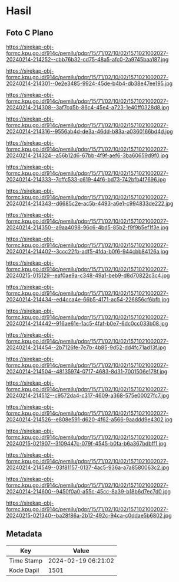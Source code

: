# Hasil

## Foto C Plano

https://sirekap-obj-formc.kpu.go.id/914c/pemilu/pdpr/15/71/02/10/02/1571021002027-20240214-214252--cbb76b32-cd75-48a5-afc0-2a9745baa187.jpg

https://sirekap-obj-formc.kpu.go.id/914c/pemilu/pdpr/15/71/02/10/02/1571021002027-20240214-214301--0e2e3485-9924-45de-b4b4-db38e47ee195.jpg

https://sirekap-obj-formc.kpu.go.id/914c/pemilu/pdpr/15/71/02/10/02/1571021002027-20240214-214308--3af7cd5b-86c4-45e4-a723-1e40ff0328d8.jpg

https://sirekap-obj-formc.kpu.go.id/914c/pemilu/pdpr/15/71/02/10/02/1571021002027-20240214-214316--9556ab4d-de3a-46dd-b83a-a0360166bd4d.jpg

https://sirekap-obj-formc.kpu.go.id/914c/pemilu/pdpr/15/71/02/10/02/1571021002027-20240214-214324--a56b12d6-67bb-4f9f-aef6-3ba60659d9f0.jpg

https://sirekap-obj-formc.kpu.go.id/914c/pemilu/pdpr/15/71/02/10/02/1571021002027-20240214-214333--7cffc533-c619-44f6-bd73-742bfb4f7696.jpg

https://sirekap-obj-formc.kpu.go.id/914c/pemilu/pdpr/15/71/02/10/02/1571021002027-20240214-214343--d6685c2e-ac5b-4493-a6e1-c994833de222.jpg

https://sirekap-obj-formc.kpu.go.id/914c/pemilu/pdpr/15/71/02/10/02/1571021002027-20240214-214350--a9aa4098-96c6-4bd5-85b2-f9f9b5ef1f3e.jpg

https://sirekap-obj-formc.kpu.go.id/914c/pemilu/pdpr/15/71/02/10/02/1571021002027-20240214-214402--3ccc22fb-adf5-4fda-b0f6-944cbb84126a.jpg

https://sirekap-obj-formc.kpu.go.id/914c/pemilu/pdpr/15/71/02/10/02/1571021002027-20240215-015129--eaf0ae9a-c348-49a1-beb9-d8d70822c3c4.jpg

https://sirekap-obj-formc.kpu.go.id/914c/pemilu/pdpr/15/71/02/10/02/1571021002027-20240214-214434--ed4cca4e-66b5-4171-ac54-226856cf6bfb.jpg

https://sirekap-obj-formc.kpu.go.id/914c/pemilu/pdpr/15/71/02/10/02/1571021002027-20240214-214442--916ae61e-1ac5-4faf-b0e7-6dc0cc033b08.jpg

https://sirekap-obj-formc.kpu.go.id/914c/pemilu/pdpr/15/71/02/10/02/1571021002027-20240214-214454--2b7126fe-7e7b-4b85-9d52-dd4fc71ad13f.jpg

https://sirekap-obj-formc.kpu.go.id/914c/pemilu/pdpr/15/71/02/10/02/1571021002027-20240214-214504--48135974-0717-4683-8d31-7001506e178f.jpg

https://sirekap-obj-formc.kpu.go.id/914c/pemilu/pdpr/15/71/02/10/02/1571021002027-20240214-214512--c9572da4-c317-4609-a368-575e00027fc7.jpg

https://sirekap-obj-formc.kpu.go.id/914c/pemilu/pdpr/15/71/02/10/02/1571021002027-20240214-214526--e808e591-d620-4f62-a566-9aaddd9e4302.jpg

https://sirekap-obj-formc.kpu.go.id/914c/pemilu/pdpr/15/71/02/10/02/1571021002027-20240215-021907--3109447c-079f-4545-b0fa-b6a367bdbff1.jpg

https://sirekap-obj-formc.kpu.go.id/914c/pemilu/pdpr/15/71/02/10/02/1571021002027-20240214-214549--03f81157-0137-4ac5-936a-a7a8580063c2.jpg

https://sirekap-obj-formc.kpu.go.id/914c/pemilu/pdpr/15/71/02/10/02/1571021002027-20240214-214600--9450f0a0-a55c-45cc-8a39-b18b6d7ec7d0.jpg

https://sirekap-obj-formc.kpu.go.id/914c/pemilu/pdpr/15/71/02/10/02/1571021002027-20240215-021340--ba28f86a-2b12-492c-94ca-c0ddae5b6802.jpg


## Metadata

| Key        | Value               |
| ---------- | ------------------- |
| Time Stamp | 2024-02-19 06:21:02 |
| Kode Dapil | 1501                |



